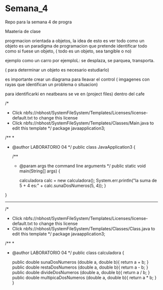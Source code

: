 # Semana_4
Repo para la semana 4 de progra

Maateria de clase

progrmacion orientada a objetos, la idea de esto es ver todo como un objeto 
es un paradigma de programacion que pretende identificar todo como si fuese un objeto, ( todo es un objeto, sea tangible o no)

ejemplo como un carro por ejemploL:
    se desplaza, se parquea, transporta.

( para determinar un objeto es necesario estudiarlo)

es importante crear un diagrama para lleavar el control ( imgagenes con rayas que identifican un problema o situacion)

para identificarki en neatbeans se ve en (project files) dentro del cafe


/*
 * Click nbfs://nbhost/SystemFileSystem/Templates/Licenses/license-default.txt to change this license
 * Click nbfs://nbhost/SystemFileSystem/Templates/Classes/Main.java to edit this template
 */
package javaapplication3;

/**
 *
 * @author LABORATORIO 04
 */
public class JavaApplication3 {

    /**
     * @param args the command line arguments
     */
    public static void main(String[] args) {
        
        calculadora calc = new calculadora();
        System.err.println("la suma de  5 + 4 es:" + calc.sunaDosNumeros(5, 4));
    }
    
}
______________________________________


/*
 * Click nbfs://nbhost/SystemFileSystem/Templates/Licenses/license-default.txt to change this license
 * Click nbfs://nbhost/SystemFileSystem/Templates/Classes/Class.java to edit this template
 */
package javaapplication3;

/**
 *
 * @author LABORATORIO 04
 */
public class calculadora {
    
    public double sunaDosNumeros (double a, double b){
        return a + b;
        }
    public double restaDosNumeros (double a, double b){
        return a - b;
        }
     public double divideDosNumeros (double a, double b){
        return a / b;
        }
    public double multipicaDosNumeros (double a, double b){
        return a * b;
        }
}


